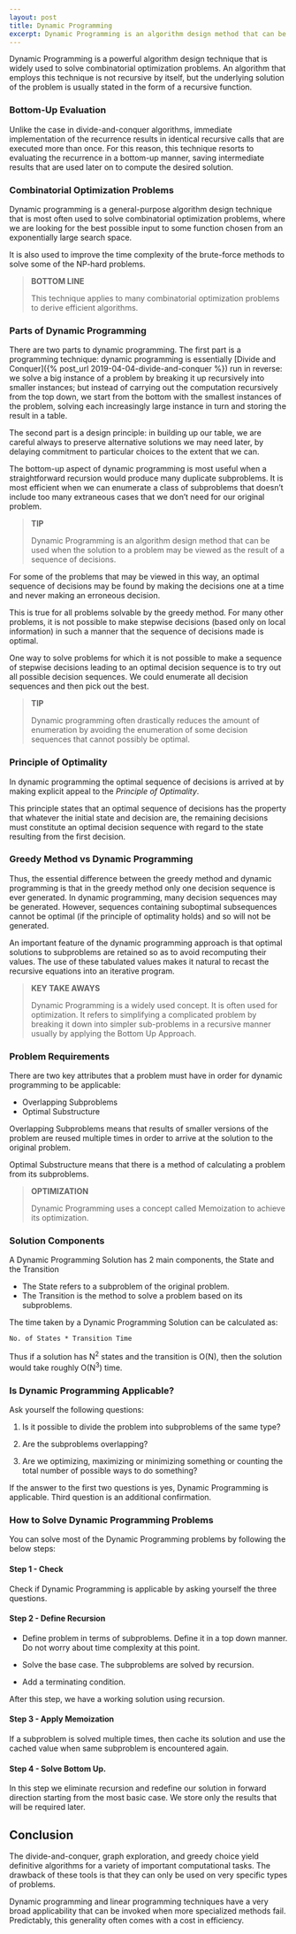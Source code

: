 ```yaml
---
layout: post
title: Dynamic Programming
excerpt: Dynamic Programming is an algorithm design method that can be used when the solution to a problem may be viewed as the result of a sequence of decisions. Some examples are Knapsack, Optimal Merge Patterns and Shortest Path.
---
```


Dynamic Programming is a powerful algorithm design technique that is widely used to solve combinatorial optimization problems. An algorithm that employs this technique is not recursive by itself, but the underlying solution of the problem is usually stated in the form of a recursive function. 

### Bottom-Up Evaluation

Unlike the case in divide-and-conquer algorithms, immediate implementation of the recurrence results in identical recursive calls that are executed more than once. For this reason, this technique resorts to evaluating the recurrence in a bottom-up manner, saving intermediate results that are used later on to compute the desired solution. 

### Combinatorial Optimization Problems

Dynamic programming is a general-purpose algorithm design technique that is most often used to solve combinatorial optimization problems, where we are looking for the best possible input to some function chosen from an exponentially large search space.

It is also used to improve the time complexity of the brute-force methods to solve some of the NP-hard problems.

<blockquote class="note">
  <strong>BOTTOM LINE</strong> 
  <p>
    This technique applies to many combinatorial optimization problems to derive efficient algorithms.
  </p>
</blockquote>

### Parts of Dynamic Programming

There are two parts to dynamic programming. The first part is a programming technique: dynamic programming is essentially [Divide and Conquer]({% post_url 2019-04-04-divide-and-conquer %}) run in reverse: we solve a big instance of a problem by breaking it up recursively into smaller instances; but instead of carrying out the computation recursively from the top down, we start from the bottom with the smallest instances of the problem, solving each increasingly large instance in turn and storing the result in a table. 

The second part is a design principle: in building up our table, we are careful always to preserve alternative solutions we may need later, by delaying commitment to particular choices to the extent that we can.

The bottom-up aspect of dynamic programming is most useful when a straightforward recursion would produce many duplicate subproblems. It is most efficient when we can enumerate a class of subproblems that doesn’t include too many extraneous cases that we don’t need for our original problem.

<blockquote class="note">
  <strong>TIP</strong> 
  <p>
    Dynamic Programming is an algorithm design method that can be used when the solution to a problem may be viewed as the result of a sequence of decisions.
  </p>
</blockquote>
 
For some of the problems that may be viewed in this way, an optimal sequence of decisions may be found by making the decisions one at a time and never making an erroneous decision. 

This is true for all problems solvable by the greedy method. For many other problems, it is not possible to make stepwise decisions (based only on local information) in such a manner that the sequence of decisions made is optimal. 

One way to solve problems for which it is not possible to make a sequence of stepwise decisions leading to an optimal decision sequence is to try out all possible decision sequences. We could enumerate all decision sequences and then pick out the best. 

<blockquote class="note">
  <strong>TIP</strong> 
  <p>
    Dynamic programming often drastically reduces the amount of enumeration by avoiding the enumeration of some decision sequences that cannot possibly be optimal. 
  </p>
</blockquote>

### Principle of Optimality

In dynamic programming the optimal sequence of decisions is arrived at by making explicit appeal to the _Principle of Optimality_. 

This principle states that an optimal sequence of decisions has the property that whatever the initial state and decision are, the remaining decisions must constitute an optimal decision sequence with regard to the state resulting from the first decision. 

### Greedy Method vs Dynamic Programming

Thus, the essential difference between the greedy method and dynamic programming is that in the greedy method only one decision sequence is ever generated. In dynamic programming, many decision sequences may be generated. However, sequences containing suboptimal subsequences cannot be optimal (if the principle of optimality holds) and so will not be generated.

An important feature of the dynamic programming approach is that optimal solutions to subproblems are retained so as to avoid recomputing their values. The use of these tabulated values makes it natural to recast the recursive equations into an iterative program. 

<blockquote class="note">
  <strong>KEY TAKE AWAYS</strong> 
  <p>
    Dynamic Programming is a widely used concept. It is often used for optimization. It refers to simplifying a complicated problem by breaking it down into simpler sub-problems in a recursive manner usually by applying the Bottom Up Approach. 
  </p>
</blockquote>

### Problem Requirements

There are two key attributes that a problem must have in order for dynamic programming to be applicable: 

- Overlapping Subproblems
- Optimal Substructure

Overlapping Subproblems means that results of smaller versions of the problem are reused multiple times in order to arrive at the solution to the original problem.

Optimal Substructure means that there is a method of calculating a problem from its subproblems.

<blockquote class="note">
  <strong>OPTIMIZATION</strong> 
  <p>
    Dynamic Programming uses a concept called Memoization to achieve its optimization.
  </p>
</blockquote>

### Solution Components

A Dynamic Programming Solution has 2 main components, the State and the Transition

- The State refers to a subproblem of the original problem.
- The Transition is the method to solve a problem based on its subproblems.

The time taken by a Dynamic Programming Solution can be calculated as:

```
No. of States * Transition Time 
```

Thus if a solution has N<sup>2</sup> states and the transition is O(N), then the solution would take roughly O(N<sup>3</sup>) time.

### Is Dynamic Programming Applicable?

Ask yourself the following questions:

1. Is it possible to divide the problem into subproblems of the same type?

2. Are the subproblems overlapping?

3. Are we optimizing, maximizing or minimizing something or counting the total number of possible ways to do something?

If the answer to the first two questions is yes, Dynamic Programming is applicable. Third question is an additional confirmation.

### How to Solve Dynamic Programming Problems

You can solve most of the Dynamic Programming problems by following the below steps:

#### Step 1 - Check

Check if Dynamic Programming is applicable by asking yourself the three questions. 

#### Step 2 - Define Recursion

- Define problem in terms of subproblems. Define it in a top down manner. Do not worry about time complexity at this point.

- Solve the base case. The subproblems are solved by recursion.

- Add a terminating condition. 

After this step, we have a working solution using recursion.

#### Step 3 - Apply Memoization 

If a subproblem is solved multiple times, then cache its solution and use the cached value when same subproblem is encountered again.

#### Step 4 - Solve Bottom Up. 

In this step we eliminate recursion and redefine our solution in forward direction starting from the most basic case. We store only the results that will be required later.

## Conclusion

The divide-and-conquer, graph exploration, and greedy choice yield definitive algorithms for a variety of important computational tasks. The drawback of these tools is that they can only be used on very specific types of problems. 

Dynamic programming and linear programming techniques have a very broad applicability that can be invoked when more specialized methods fail. Predictably, this generality often comes with a cost in efficiency.

